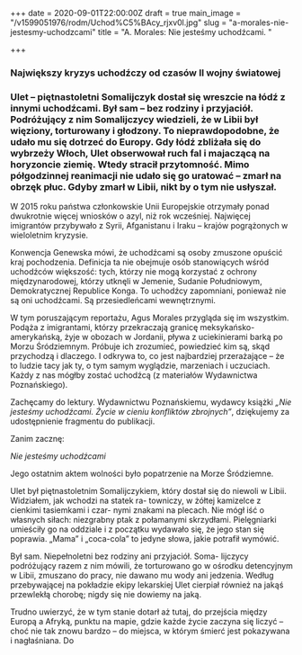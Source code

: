+++
date = 2020-09-01T22:00:00Z
draft = true
main_image = "/v1599051976/rodm/Uchod%C5%BAcy_rjxv0l.jpg"
slug = "a-morales-nie-jestesmy-uchodzcami"
title = "A. Morales: Nie jesteśmy uchodźcami. "

+++
### **Największy kryzys uchodźczy od czasów II wojny światowej**

### **Ulet – piętnastoletni Somalijczyk dostał się wreszcie na łódź z innymi uchodźcami. Był sam – bez rodziny i przyjaciół. Podróżujący z nim Somalijczycy wiedzieli, że w Libii był więziony, torturowany i głodzony. To nieprawdopodobne, że udało mu się dotrzeć do Europy. Gdy łódź zbliżała się do wybrzeży Włoch, Ulet obserwował ruch fal i majaczącą na horyzoncie ziemię. Wtedy stracił przytomność. Mimo półgodzinnej reanimacji nie udało się go uratować – zmarł na obrzęk płuc. Gdyby zmarł w Libii, nikt by o tym nie usłyszał.**

W 2015 roku państwa członkowskie Unii Europejskie otrzymały ponad dwukrotnie więcej wniosków o azyl, niż rok wcześniej. Najwięcej imigrantów przybywało z Syrii, Afganistanu i Iraku – krajów pogrążonych w wieloletnim kryzysie.

Konwencja Genewska mówi, że uchodźcami są osoby zmuszone opuścić kraj pochodzenia. Definicja ta nie obejmuje osób stanowiących wśród uchodźców większość: tych, którzy nie mogą korzystać z ochrony międzynarodowej, którzy utknęli w Jemenie, Sudanie Południowym, Demokratycznej Republice Konga. To uchodźcy zapomniani, ponieważ nie są oni uchodźcami. Są przesiedleńcami wewnętrznymi.

W tym poruszającym reportażu, Agus Morales przygląda się im wszystkim. Podąża z imigrantami, którzy przekraczają granicę meksykańsko-amerykańską, żyje w obozach w Jordanii, pływa z uciekinierami barką po Morzu Śródziemnym. Próbuje ich zrozumieć, powiedzieć kim są, skąd przychodzą i dlaczego. I odkrywa to, co jest najbardziej przerażające – że to ludzie tacy jak ty, o tym samym wyglądzie, marzeniach i uczuciach. Każdy z nas mógłby zostać uchodźcą (z materiałów Wydawnictwa Poznańskiego). 

Zachęcamy do lektury. Wydawnictwu Poznańskiemu, wydawcy książki _„Nie jesteśmy uchodźcami. Życie w cieniu konfliktów zbrojnych”_, dziękujemy za udostępnienie fragmentu do publikacji.

Zanim zacznę:

_Nie jesteśmy uchodźcami_

Jego ostatnim aktem wolności było popatrzenie na Morze Śródziemne.

Ulet był piętnastoletnim Somalijczykiem, który dostał się do niewoli w Libii. Widziałem, jak wchodzi na statek ra- towniczy, w żółtej kamizelce z cienkimi tasiemkami i czar- nymi znakami na plecach. Nie mógł iść o własnych siłach: niezgrabny ptak z połamanymi skrzydłami. Pielęgniarki umieściły go na oddziale i z początku wydawało się, że jego stan się poprawia. „Mama” i „coca-cola” to jedyne słowa, jakie potrafił wymówić.

Był sam. Niepełnoletni bez rodziny ani przyjaciół. Soma- lijczycy podróżujący razem z nim mówili, że torturowano go w ośrodku detencyjnym w Libii, zmuszano do pracy, nie dawano mu wody ani jedzenia. Według przebywającej na pokładzie ekipy lekarskiej Ulet cierpiał również na jakąś przewlekłą chorobę; nigdy się nie dowiemy na jaką.

Trudno uwierzyć, że w tym stanie dotarł aż tutaj, do przejścia między Europą a Afryką, punktu na mapie, gdzie każde życie zaczyna się liczyć – choć nie tak znowu bardzo – do miejsca, w którym śmierć jest pokazywana i nagłaśniana. Do